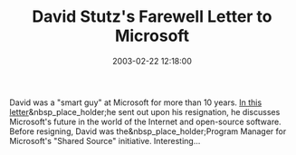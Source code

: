 ﻿---
layout: post
title: "David Stutz's Farewell Letter to Microsoft"
comments: false
date: 2003-02-22 12:18:00
updated: 2004-05-03 21:32:00
categories:
 - Opinions, Politics, Rants
subtext-id: 15494232-99e4-409f-8af1-f38cc8136d18
alias: /blog/David-Stutzs-Farewell-Letter-to-Microsoft.aspx
---


David was a "smart guy" at Microsoft for more than 10 years. [In this letter](http://www.synthesist.net/writing/onleavingms.html)&nbsp_place_holder;he sent out upon his resignation, he discusses Microsoft's future in the world of the Internet and open-source software. Before resigning, David was the&nbsp_place_holder;Program Manager for Microsoft's "Shared Source" initiative. Interesting...
